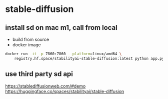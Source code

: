 stable-diffusion
==

## install sd on mac m1, call from local
- build from source
- docker image

```bash
docker run -it -p 7860:7860 --platform=linux/amd64 \
    registry.hf.space/stabilityai-stable-diffusion:latest python app.py
```


## use third party sd api

https://stablediffusionweb.com/#demo
https://huggingface.co/spaces/stabilityai/stable-diffusion